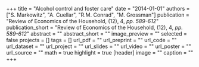 +++
title = "Alcohol control and foster care"
date = "2014-01-01"
authors = ["S. Markowitz", "A. Cuellar", "R.M. Conrad", "M. Grossman"]
publication = "Review of Economics of the Household, (12), 4, _pp. 589-612_"
publication_short = "Review of Economics of the Household, (12), 4, _pp. 589-612_"
abstract = ""
abstract_short = ""
image_preview = ""
selected = false
projects = []
tags = []
url_pdf = ""
url_preprint = ""
url_code = ""
url_dataset = ""
url_project = ""
url_slides = ""
url_video = ""
url_poster = ""
url_source = ""
math = true
highlight = true
[header]
image = ""
caption = ""
+++
